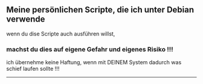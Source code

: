 ## Meine persönlichen Scripte, die ich unter Debian verwende  

  wenn du dise Scripte auch ausführen willst,

### machst du dies auf eigene Gefahr und eigenes Risiko !!!

  ich übernehme keine Haftung, wenn mit DEINEM System dadurch was schief laufen sollte !!!


  -------------------------------------------------------------------------------------------
